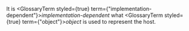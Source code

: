  It is <GlossaryTerm styled={true} term={"implementation-dependent"}><i>implementation-dependent</i></GlossaryTerm> what <GlossaryTerm styled={true} term={"object"}><i>object</i></GlossaryTerm> is used to represent the host. 



